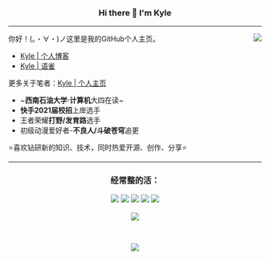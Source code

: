 <h3 align="center">Hi there 👋 I'm Kyle</h3>
<hr/>

<!--
**gongsir0630/gongsir0630** is a ✨ _special_ ✨ repository because its `README.md` (this file) appears on your GitHub profile.

Here are some ideas to get you started:

- 🔭 I’m currently working on ...
- 🌱 I’m currently learning ...
- 👯 I’m looking to collaborate on ...
- 🤔 I’m looking for help with ...
- 💬 Ask me about ...
- 📫 How to reach me: ...
- 😄 Pronouns: ...
- ⚡ Fun fact: ...
-->

<a href=“https://github.com/anuraghazra/github-readme-stats.git”>
  <img align="right" name="Kyle's github stats" src="https://github-readme-stats.vercel.app/api?username=gongsir0630&show_icons=true&count_privite=true" />
</a>

你好！(。・∀・)ノ这里是我的GitHub个人主页。
* [Kyle | 个人博客](https://gongsir.club/blog)
* [Kyle | 语雀](https://yuque.com/gongsir0630) 

更多关于笔者：[Kyle | 个人主页](https://gongsir.club)

* ~**西南石油大学·计算机**大四在读~
* **快手2021届校招**上岸选手 
* 王者荣耀**打野/发育路**选手
* 初级动漫爱好者-**不良人/斗破苍穹**追更

:star:喜欢钻研新的知识、技术，同时热爱开源、创作、分享:star:

<hr/>

<h3 align="center">经常整的活：</h3>
<p align="center">
  <!-- language icon -->
  <img src="https://img.shields.io/badge/-Java-ab7221?style=flat-square&logo=Java&logoColor=fff" />
  <img src="https://img.shields.io/badge/-Linux-000000?style=flat-square&logo=Linux&logoColor=fff" />
  <img src="https://img.shields.io/badge/-macOS-0078D6?style=flat-square&logo=Apple" />
  <img src="https://img.shields.io/badge/-Windows-0078D6?style=flat-square&logo=Windows" />
  <img src="https://img.shields.io/badge/-Github-green?style=flat-square&logo=Github&logoColor=fff" />
  <br/><br/>

  <!-- top-langs -->
  <a href="https://github.com/anuraghazra/github-readme-stats.git">
    <img align="center" src="https://github-readme-stats.vercel.app/api/top-langs/?username=gongsir0630&layout=compact" />
  </a>
</p>

<!--
来了就给个Star✨✨吧👇
-->
<br/>

<p align="center">
  <img src="https://komarev.com/ghpvc/?username=gongsir0630&style=for-the-badge" />
</p>
